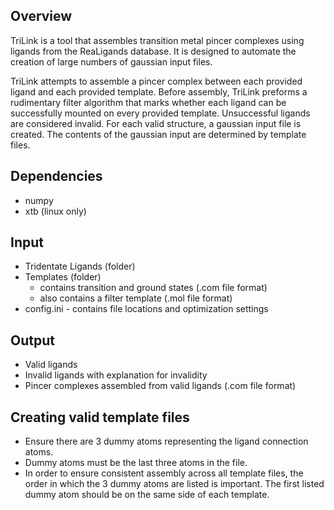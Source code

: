 ## Overview
TriLink is a tool that assembles transition metal pincer complexes using ligands from the ReaLigands database. It is designed to automate the creation of large numbers of gaussian input files.

TriLink attempts to assemble a pincer complex between each provided ligand and each provided template. Before assembly, TriLink preforms a rudimentary filter algorithm that marks whether each ligand can be successfully mounted on every provided template. Unsuccessful ligands are considered invalid. For each valid structure, a gaussian input file is created. The contents of the gaussian input are determined by template files. 

## Dependencies
- numpy
- xtb (linux only)

## Input
- Tridentate Ligands (folder)
- Templates (folder)
	- contains transition and ground states (.com file format)
	- also contains a filter template (.mol file format)
- config.ini - contains file locations and optimization settings

## Output
- Valid ligands
- Invalid ligands with explanation for invalidity
- Pincer complexes assembled from valid ligands (.com file format)

## Creating valid template files
- Ensure there are 3 dummy atoms representing the ligand connection atoms.
- Dummy atoms must be the last three atoms in the file.
- In order to ensure consistent assembly across all template files, the order in which the 3 dummy atoms are listed is important. The first listed dummy atom should be on the same side of each template.
